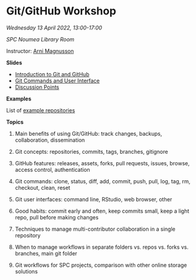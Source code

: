 # Git/GitHub Workshop

*Wednesday 13 April 2022, 13:00-17:00*

*SPC Noumea Library Room*

Instructor: [Arni Magnusson](https://github.com/arni-magnusson)

**Slides**

- [Introduction to Git and GitHub](slides/01_intro/01_intro.pdf)
- [Git Commands and User Interface](slides/02_git/02_git.pdf)
- [Discussion Points](slides/03_discussion/03_discussion.pdf)

**Examples**

List of [example repositories](examples.md)

**Topics**

1. Main benefits of using Git/GitHub: track changes, backups, collaboration,
   dissemination

2. Git concepts: repositories, commits, tags, branches, gitignore

3. GitHub features: releases, assets, forks, pull requests, issues, browse,
   access control, authentication

4. Git commands: clone, status, diff, add, commit, push, pull, log, tag, rm,
   checkout, clean, reset

5. Git user interfaces: command line, RStudio, web browser, other

6. Good habits: commit early and often, keep commits small, keep a light repo,
   pull before making changes

7. Techniques to manage multi-contributor collaboration in a single repository

8. When to manage workflows in separate folders vs. repos vs. forks vs.
   branches, main git folder

9. Git workflows for SPC projects, comparison with other online storage
   solutions
